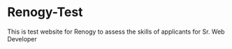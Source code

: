 # Renogy-Test
This is test website for Renogy to assess the skills of applicants for Sr. Web Developer
